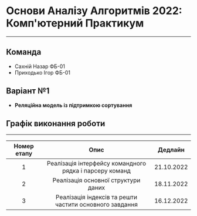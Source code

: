# Основи Аналізу Алгоритмів 2022: Комп'ютерний Практикум
---
## Команда
- Сахній Назар ФБ-01
- Приходько Ігор ФБ-01

## Варіант №1
- **Реляційна модель із підтримкою сортування**

## Графік виконання роботи
---
| Номер етапу | Опис | Дедлайн
| :----------: | :--: | -------
| 1 | Реалізація інтерфейсу командного рядка і парсеру команд | 21.10.2022
| 2 | Реалізація основної структури даних | 18.11.2022
| 3 | Реалізація індексів та решти частити основного завдання | 16.12.2022
